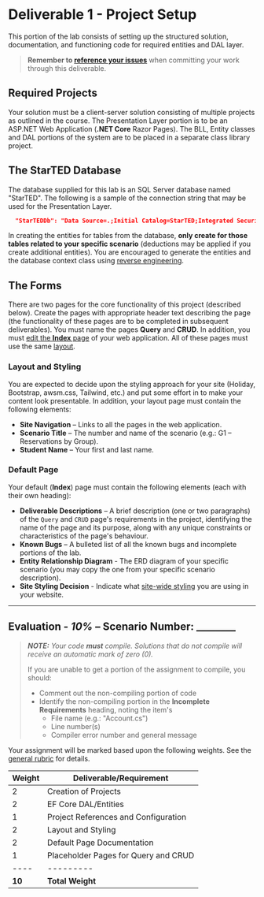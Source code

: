 # Deliverable 1 - Project Setup

This portion of the lab consists of setting up the structured solution, documentation, and functioning code for required entities and DAL layer.

> **Remember to [reference your issues](./Deliverable-1.md)** when committing your work through this deliverable.

## Required Projects

Your solution must be a client-server solution consisting of multiple projects as outlined in the course. The Presentation Layer portion is to be an ASP.NET Web Application (**.NET Core** Razor Pages). The BLL, Entity classes and DAL portions of the system are to be placed in a separate class library project.

## The StarTED Database

The database supplied for this lab is an SQL Server database named "StarTED". The following is a sample of the connection string that may be used for the Presentation Layer.

```json
  "StarTEDDb": "Data Source=.;Initial Catalog=StarTED;Integrated Security=True;"
```

In creating the entities for tables from the database, **only create for those tables related to your specific scenario** (deductions may be applied if you create additional entities). You are encouraged to generate the entities and the database context class using [reverse engineering](https://docs.microsoft.com/ef/core/managing-schemas/scaffolding?tabs=dotnet-core-cli#specifying-tables).

## The Forms

There are two pages for the core functionality of this project (described below). Create the pages with appropriate header text describing the page (the functionality of these pages are to be completed in subsequent deliverables). You must name the pages **Query** and **CRUD**. In addition, you must [edit the **Index** page](#default-page) of your web application. All of these pages must use the same [layout](#layout-and-styling).

### Layout and Styling

You are expected to decide upon the styling approach for your site (Holiday, Bootstrap, awsm.css, Tailwind, etc.) and put some effort in to make your content look presentable. In addition, your layout page must contain the following elements:

* **Site Navigation** – Links to all the pages in the web application.
* **Scenario Title** – The number and name of the scenario (e.g.: G1 – Reservations by Group).
* **Student Name** – Your first and last name.

### Default Page

Your default (**Index**) page must contain the following elements (each with their own heading):

- **Deliverable Descriptions** – A brief description (one or two paragraphs) of the `Query` and `CRUD` page's requirements in the project, identifying the name of the page and its purpose, along with any unique constraints or characteristics of the page's behaviour.
- **Known Bugs** – A bulleted list of all the known bugs and incomplete portions of the lab.
- **Entity Relationship Diagram** - The ERD diagram of your specific scenario (you may copy the one from your specific scenario description).
- **Site Styling Decision** - Indicate what [site-wide styling](#layout-and-styling) you are using in your website.

----

## Evaluation - *10%* – Scenario Number: ________

> ***NOTE:** Your code **must** compile. Solutions that do not compile will receive an automatic mark of zero (0).*
>
> If you are unable to get a portion of the assignment to compile, you should:
>
> - Comment out the non-compiling portion of code
> - Identify the non-compiling portion in the **Incomplete Requirements** heading, noting the item's
>   - File name (e.g.: "Account.cs")
>   - Line number(s)
>   - Compiler error number and general message

Your assignment will be marked based upon the following weights. See the [general rubric](./ReadMe.md#generalized-marking-rubric) for details.

| Weight | Deliverable/Requirement |
| ---- | --------- |
| 2 | Creation of Projects |
| 2 | EF Core DAL/Entities |
| 1 | Project References and Configuration |
| 2 | Layout and Styling |
| 2 | Default Page Documentation |
| 1 | Placeholder Pages for Query and CRUD |
| ---- | --------- |
| **10** | **Total Weight** |

<!--

- Project Architecture & Code Quality
  - [ ] Client-Server architecture (multiple projects inside a single solution)
  - [ ] Master Page with functioning site-master based navigation, Scenario Title and student's name
  - [ ] Appropriate Entity CRUD class
  - [ ] Requested annotation for Entity CRUD class (Table, Key, NotMapped, DatabaseGeneration)
  - [ ] Appropriate validation annotation for Entity CRUD class (Required, StringLength)
  - [ ] Appropriate Entity support classes (if required for your scenario)
  - [ ] Requested annotation for Entity support classes (Table, Key, NotMapped, DatabaseGeneration)
  - [ ] DAL class with appropriate code for all the required tables
- Configuration
  - [ ] Proper references have been setup between projects.
  - [ ] web.config file has the correct entry for connection strings
  - [ ] DAL class sets database initializer to null (preventing automatic table creation by EntityFramework).
  - [ ] Your DbContext class references proper connection string.
- Lab Documentation (Web Form)
  - [ ] Requested Lab documentation placed as the home page for the web application (Default.aspx)
  - [ ] List of known bugs & incomplete portions of lab
  - [ ] Entity Relationship Diagram of selected scenario
- CRUD – Single Item CRUD
  - [ ] Blank form with title of selected option in the student's scenario and page banner title.
  - [ ] Content page Title set to CRUD - StarTED
- Query – GridView
  - [ ] Blank form with title of selected option in the student's scenario and page banner title.
  - [ ] Content page Title set to ODS - StarTED
- Site.master
  - [ ] Menu with working links to the Home and CRUD/Query pages
  - [ ] Your name in the menu brand portion of the site navigation

-->
